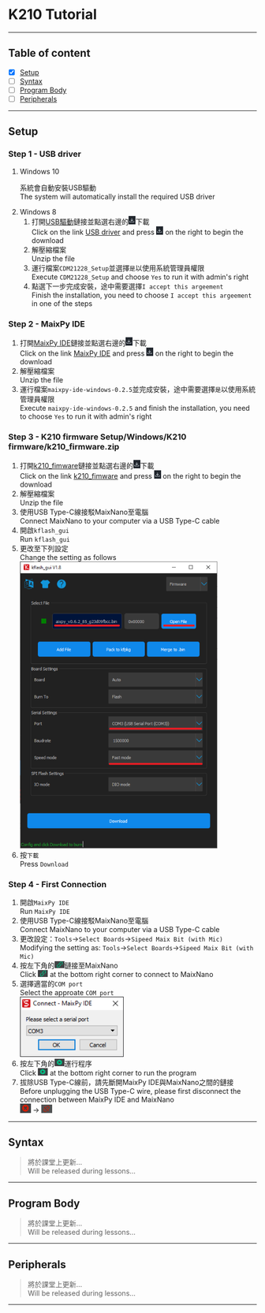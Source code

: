# K210 Tutorial
___________
## Table of content
- [x] [Setup](https://github.com/universpirit/K210_Tutorial_Public/tree/main#setup)
- [ ] [Syntax](https://github.com/universpirit/K210_Tutorial_Public/tree/main#syntax)
- [ ] [Program Body](https://github.com/universpirit/K210_Tutorial_Public/tree/main#program-body)
- [ ] [Peripherals](https://github.com/universpirit/K210_Tutorial_Public/tree/main#peripherals)
___________
## Setup
### Step 1 - USB driver
1. Windows 10
   <p>系統會自動安裝USB驅動<br>The system will automatically install the required USB driver</p>
2. Windows 8
   1. 打開[USB驅動](/Setup/Windows/USB%20driver/driver21228_Setup.zip)鏈接並點選右邊的[<img src="/img/for%20setup/github_download_icon.PNG" width="14">](#)下載<br>
      Click on the link [USB driver](/Setup/Windows/USB%20driver/driver21228_Setup.zip) and press [<img src="/img/for%20setup/github_download_icon.PNG" width="14">](#) on the right to begin the download
   2. 解壓縮檔案<br>
      Unzip the file
   3. 運行檔案```CDM21228_Setup```並選擇```是```以使用系統管理員權限<br>
      Execute ```CDM21228_Setup``` and choose ```Yes``` to run it with admin's right
   4. 點選下一步完成安裝，途中需要選擇```I accept this argeement```<br>
      Finish the installation, you need to choose ```I accept this argeement``` in one of the steps
### Step 2 - MaixPy IDE
1. 打開[MaixPy IDE](Setup/Windows/MaixPyIDE/maixpy-ide-windows-0.2.5.exe.zip)鏈接並點選右邊的[<img src="/img/for%20setup/github_download_icon.PNG" width="14">](#)下載<br>
   Click on the link [MaixPy IDE](Setup/Windows/MaixPyIDE/maixpy-ide-windows-0.2.5.exe.zip) and press [<img src="/img/for%20setup/github_download_icon.PNG" width="14">](#) on the right to begin the download
2. 解壓縮檔案<br>
   Unzip the file
3. 運行檔案```maixpy-ide-windows-0.2.5```並完成安裝，途中需要選擇```是```以使用系統管理員權限<br>
   Execute ```maixpy-ide-windows-0.2.5``` and finish the installation, you need to choose ```Yes``` to run it with admin's right
### Step 3 - K210 firmware Setup/Windows/K210 firmware/k210_firmware.zip
1. 打開[k210_fimware](Setup/Windows/K210%20firmware/k210_firmware.zip)鏈接並點選右邊的[<img src="/img/for%20setup/github_download_icon.PNG" width="14">](#)下載<br>
   Click on the link [k210_fimware](Setup/Windows/K210%20firmware/k210_firmware.zip) and press [<img src="/img/for%20setup/github_download_icon.PNG" width="14">](#) on the right to begin the download
2. 解壓縮檔案<br>
   Unzip the file
3. 使用USB Type-C線接駁MaixNano至電腦<br>
   Connect MaixNano to your computer via a USB Type-C cable
4. 開啟```kflash_gui```<br>
   Run ```kflash_gui```
5. 更改至下列設定<br>
   Change the setting as follows<br>
   [<img src="/img/for%20setup/kflash_gui_setting.PNG" width="400">](#)
6. 按```下載```<br>
   Press ```Download```
### Step 4 - First Connection
1. 開啟```MaixPy IDE```<br>
   Run ```MaixPy IDE```
2. 使用USB Type-C線接駁MaixNano至電腦<br>
   Connect MaixNano to your computer via a USB Type-C cable
3. 更改設定：```Tools```&rarr;```Select Boards```&rarr;```Sipeed Maix Bit (with Mic)```<br>
   Modifying the setting as: ```Tools```&rarr;```Select Boards```&rarr;```Sipeed Maix Bit (with Mic)```
4. 按左下角的[<img src="/img/for%20setup/MaixPy_link_connection_icon.PNG" width="20">](#)鏈接至MaixNano<br>
   Click [<img src="/img/for%20setup/MaixPy_link_connection_icon.PNG" width="20">](#) at the bottom right corner to connect to MaixNano
5. 選擇適當的```COM port```<br>
   Select the approate ```COM port```<br>
   [<img src="/img/for%20setup/MaixPy_serial_port_selection.PNG" width="210">](#)
6. 按左下角的[<img src="/img/for%20setup/MaixPy_start_program_icon.PNG" width="20">](#)運行程序<br>
   Click [<img src="/img/for%20setup/MaixPy_start_program_icon.PNG" width="20">](#) at the bottom right corner to run the program
7. 拔除USB Type-C線前，請先斷開MaixPy IDE與MaixNano之間的鏈接<br>
   Before unplugging the USB Type-C wire, please first disconnect the connection between MaixPy IDE and MaixNano<br>
   [<img src="/img/for%20setup/MaixPy_stop_program_icon.PNG" width="22">](#) &rarr; [<img src="/img/for%20setup/MaixPy_break_connection_icon.PNG" width="22">](#)
___________
## Syntax
> 將於課堂上更新...<br>Will be released during lessons...
___________
## Program Body
> 將於課堂上更新...<br>Will be released during lessons...
___________
## Peripherals
> 將於課堂上更新...<br>Will be released during lessons...
___________
